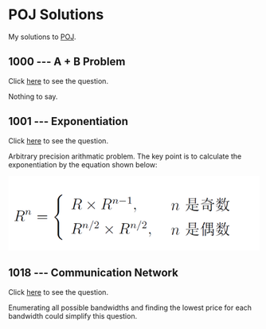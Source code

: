 # POJ Solutions

My solutions to [POJ](http://poj.org).

## 1000 --- A + B Problem

Click [here](http://poj.org/problem?id=1000) to see the question.

Nothing to say.

## 1001 --- Exponentiation

Click [here](http://poj.org/problem?id=1001) to see the question.

Arbitrary precision arithmatic problem. The key point is to calculate the exponentiation by the equation shown below:

![R^{n}=\lbrace{}R\times{}R^{n-1},\when{}\text{$n$ is odd}\or{}R^{n/2}\times{}R^{n/2},\when{}\text{$n$ is even}](images/1001.png)

## 1018 --- Communication Network

Click [here](http://poj.org/problem?id=1018) to see the question.

Enumerating all possible bandwidths and finding the lowest price for each bandwidth could simplify this question.
